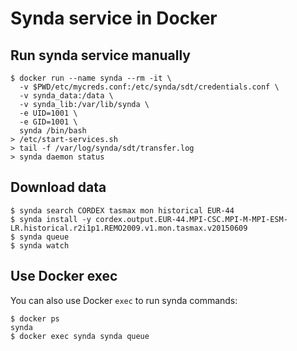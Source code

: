 # Synda service in Docker

## Run synda service manually

    $ docker run --name synda --rm -it \
      -v $PWD/etc/mycreds.conf:/etc/synda/sdt/credentials.conf \
      -v synda_data:/data \
      -v synda_lib:/var/lib/synda \
      -e UID=1001 \
      -e GID=1001 \
      synda /bin/bash
    > /etc/start-services.sh
    > tail -f /var/log/synda/sdt/transfer.log
    > synda daemon status

## Download data

    $ synda search CORDEX tasmax mon historical EUR-44
    $ synda install -y cordex.output.EUR-44.MPI-CSC.MPI-M-MPI-ESM-LR.historical.r2i1p1.REMO2009.v1.mon.tasmax.v20150609
    $ synda queue
    $ synda watch

## Use Docker exec

You can also use Docker `exec` to run synda commands:

    $ docker ps
    synda
    $ docker exec synda synda queue
